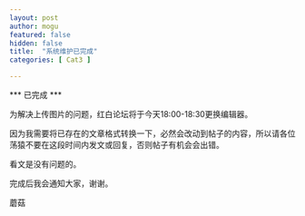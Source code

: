 ```yaml
---
layout: post
author: mogu
featured: false
hidden: false
title:  "系统维护已完成"
categories: [ Cat3 ]

---
```

*** 已完成 ***

为解决上传图片的问题，红白论坛将于今天18:00-18:30更换编辑器。

因为我需要将已存在的文章格式转换一下，必然会改动到帖子的内容，所以请各位荡猿不要在这段时间内发文或回复，否则帖子有机会会出错。

看文是没有问题的。

完成后我会通知大家，谢谢。

蘑菇
